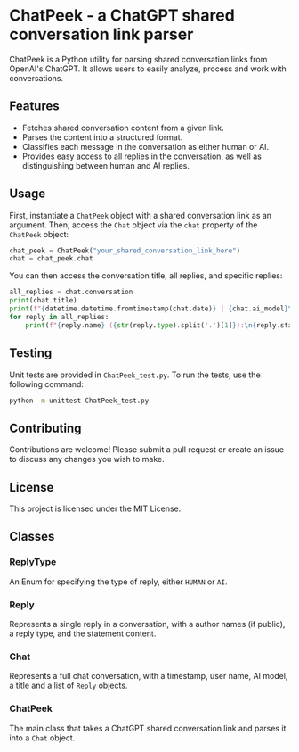 # ChatPeek - a ChatGPT shared conversation link parser

ChatPeek is a Python utility for parsing shared conversation links from OpenAI's ChatGPT. It allows users to easily analyze, process and work with conversations.

## Features

- Fetches shared conversation content from a given link.
- Parses the content into a structured format.
- Classifies each message in the conversation as either human or AI.
- Provides easy access to all replies in the conversation, as well as distinguishing between human and AI replies.

## Usage

First, instantiate a `ChatPeek` object with a shared conversation link as an argument. Then, access the `Chat` object via the `chat` property of the `ChatPeek` object:

```python
chat_peek = ChatPeek("your_shared_conversation_link_here") 
chat = chat_peek.chat
```

You can then access the conversation title, all replies, and specific replies:

```python
all_replies = chat.conversation
print(chat.title)
print(f"{datetime.datetime.fromtimestamp(chat.date)} | {chat.ai_model}\n")
for reply in all_replies:
    print(f"{reply.name} ({str(reply.type).split('.')[1]}):\n{reply.statement}\n")
```

## Testing

Unit tests are provided in `ChatPeek_test.py`. To run the tests, use the following command:

```bash
python -m unittest ChatPeek_test.py
```

## Contributing

Contributions are welcome! Please submit a pull request or create an issue to discuss any changes you wish to make.

## License

This project is licensed under the MIT License.

## Classes

### ReplyType
An Enum for specifying the type of reply, either `HUMAN` or `AI`.

### Reply
Represents a single reply in a conversation, with a author names (if public), a reply type, and the statement content.

### Chat
Represents a full chat conversation, with a timestamp, user name, AI model, a title and a list of `Reply` objects.

### ChatPeek
The main class that takes a ChatGPT shared conversation link and parses it into a `Chat` object. 
